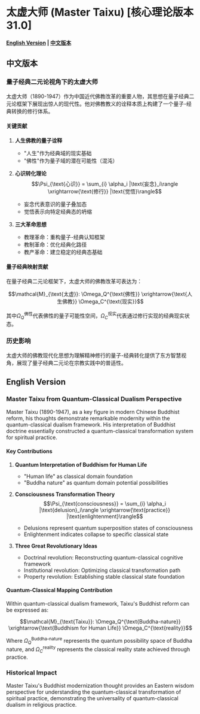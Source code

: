 # 太虚大师 (Master Taixu) [核心理论版本31.0]

**[English Version](#english) | [中文版本](#chinese)**

## <a name="chinese"></a> 中文版本

### 量子经典二元论视角下的太虚大师

太虚大师（1890-1947）作为中国近代佛教改革的重要人物，其思想在量子经典二元论框架下展现出惊人的现代性。他对佛教教义的诠释本质上构建了一个量子-经典转换的修行体系。

#### 关键贡献

1. **人生佛教的量子诠释**
   - "人生"作为经典域的现实基础
   - "佛性"作为量子域的潜在可能性（混沌）
   
2. **心识转化理论**
   $$\Psi_{\text{心识}} = \sum_{i} \alpha_i |\text{妄念}_i\rangle \xrightarrow{\text{修行}} |\text{觉悟}\rangle$$
   - 妄念代表意识的量子叠加态
   - 觉悟表示向特定经典态的坍缩

3. **三大革命思想**
   - 教理革命：重构量子-经典认知框架
   - 教制革命：优化经典化路径
   - 教产革命：建立稳定的经典态基础

#### 量子经典映射贡献

在量子经典二元论框架下，太虚大师的佛教改革可表达为：

$$\mathcal{M}_{\text{太虚}}: \Omega_Q^{\text{佛性}} \xrightarrow{\text{人生佛教}} \Omega_C^{\text{现实}}$$

其中$`\Omega_Q^{\text{佛性}}`$代表佛性的量子可能性空间，$`\Omega_C^{\text{现实}}`$代表通过修行实现的经典现实状态。

### 历史影响

太虚大师的佛教现代化思想为理解精神修行的量子-经典转化提供了东方智慧视角，展现了量子经典二元论在宗教实践中的普适性。

## <a name="english"></a> English Version

### Master Taixu from Quantum-Classical Dualism Perspective

Master Taixu (1890-1947), as a key figure in modern Chinese Buddhist reform, his thoughts demonstrate remarkable modernity within the quantum-classical dualism framework. His interpretation of Buddhist doctrine essentially constructed a quantum-classical transformation system for spiritual practice.

#### Key Contributions

1. **Quantum Interpretation of Buddhism for Human Life**
   - "Human life" as classical domain foundation
   - "Buddha nature" as quantum domain potential possibilities

2. **Consciousness Transformation Theory**
   $$\Psi_{\text{consciousness}} = \sum_{i} \alpha_i |\text{delusion}_i\rangle \xrightarrow{\text{practice}} |\text{enlightenment}\rangle$$
   - Delusions represent quantum superposition states of consciousness
   - Enlightenment indicates collapse to specific classical state

3. **Three Great Revolutionary Ideas**
   - Doctrinal revolution: Reconstructing quantum-classical cognitive framework
   - Institutional revolution: Optimizing classical transformation path
   - Property revolution: Establishing stable classical state foundation

#### Quantum-Classical Mapping Contribution

Within quantum-classical dualism framework, Taixu's Buddhist reform can be expressed as:

$$\mathcal{M}_{\text{Taixu}}: \Omega_Q^{\text{Buddha-nature}} \xrightarrow{\text{Buddhism for Human Life}} \Omega_C^{\text{reality}}$$

Where $`\Omega_Q^{\text{Buddha-nature}}`$ represents the quantum possibility space of Buddha nature, and $`\Omega_C^{\text{reality}}`$ represents the classical reality state achieved through practice.

### Historical Impact

Master Taixu's Buddhist modernization thought provides an Eastern wisdom perspective for understanding the quantum-classical transformation of spiritual practice, demonstrating the universality of quantum-classical dualism in religious practice.
